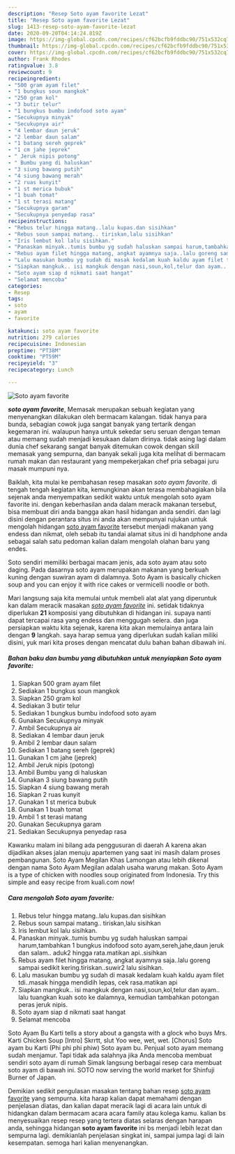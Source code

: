 ```yaml
---
description: "Resep Soto ayam favorite Lezat"
title: "Resep Soto ayam favorite Lezat"
slug: 1413-resep-soto-ayam-favorite-lezat
date: 2020-09-20T04:14:24.819Z
image: https://img-global.cpcdn.com/recipes/cf62bcfb9fddbc90/751x532cq70/soto-ayam-favorite-foto-resep-utama.jpg
thumbnail: https://img-global.cpcdn.com/recipes/cf62bcfb9fddbc90/751x532cq70/soto-ayam-favorite-foto-resep-utama.jpg
cover: https://img-global.cpcdn.com/recipes/cf62bcfb9fddbc90/751x532cq70/soto-ayam-favorite-foto-resep-utama.jpg
author: Frank Rhodes
ratingvalue: 3.8
reviewcount: 9
recipeingredient:
- "500 gram ayam filet"
- "1 bungkus soun mangkok"
- "250 gram kol"
- "3 butir telur"
- "1 bungkus bumbu indofood soto ayam"
- "Secukupnya minyak"
- "Secukupnya air"
- "4 lembar daun jeruk"
- "2 lembar daun salam"
- "1 batang sereh geprek"
- "1 cm jahe jeprek"
- " Jeruk nipis potong"
- " Bumbu yang di haluskan"
- "3 siung bawang putih"
- "4 siung bawang merah"
- "2 ruas kunyit"
- "1 st merica bubuk"
- "1 buah tomat"
- "1 st terasi matang"
- "Secukupnya garam"
- "Secukupnya penyedap rasa"
recipeinstructions:
- "Rebus telur hingga matang..lalu kupas.dan sisihkan"
- "Rebus soun sampai matang.. tiriskan,lalu sisihkan"
- "Iris lembut kol lalu sisihkan."
- "Panaskan minyak..tumis bumbu yg sudah haluskan sampai harum,tambahkan 1 bungkus indofood soto ayam,sereh,jahe,daun jeruk dan salam.. aduk2 hingga rata.matikan api..sisihkan"
- "Rebus ayam filet hingga matang, angkat ayamnya saja..lalu goreng sampai sedikit kering.tiriskan..suwir2 lalu sisihkan."
- "Lalu masukan bumbu yg sudah di masak kedalam kuah kaldu ayam filet tdi..masak hingga mendidih lepas, cek rasa.matikan api"
- "Siapkan mangkuk.. isi mangkuk dengan nasi,soun,kol,telur dan ayam.. lalu tuangkan kuah soto ke dalamnya, kemudian tambahkan potongan peras jeruk nipis."
- "Soto ayam siap d nikmati saat hangat"
- "Selamat mencoba"
categories:
- Resep
tags:
- soto
- ayam
- favorite

katakunci: soto ayam favorite 
nutrition: 279 calories
recipecuisine: Indonesian
preptime: "PT38M"
cooktime: "PT59M"
recipeyield: "3"
recipecategory: Lunch

---
```



![Soto ayam favorite](https://img-global.cpcdn.com/recipes/cf62bcfb9fddbc90/751x532cq70/soto-ayam-favorite-foto-resep-utama.jpg)

<b><i>soto ayam favorite</i></b>, Memasak merupakan sebuah kegiatan yang menyenangkan dilakukan oleh bermacam kalangan. tidak hanya para bunda, sebagian cowok juga sangat banyak yang tertarik dengan kegemaran ini. walaupun hanya untuk sekedar seru seruan dengan teman atau memang sudah menjadi kesukaan dalam dirinya. tidak asing lagi dalam dunia chef sekarang sangat banyak ditemukan cowok dengan skill memasak yang sempurna, dan banyak sekali juga kita melihat di bermacam rumah makan dan restaurant yang mempekerjakan chef pria sebagai juru masak mumpuni nya.

Baiklah, kita mulai ke pembahasan resep masakan <i>soto ayam favorite</i>. di tengah tengah kegiatan kita, kemungkinan akan terasa membahagiakan bila sejenak anda menyempatkan sedikit waktu untuk mengolah soto ayam favorite ini. dengan keberhasilan anda dalam meracik makanan tersebut, bisa membuat diri anda bangga akan hasil hidangan anda sendiri. dan lagi disini dengan perantara situs ini anda akan mempunyai rujukan untuk mengolah hidangan <u>soto ayam favorite</u> tersebut menjadi makanan yang endess dan nikmat, oleh sebab itu tandai alamat situs ini di handphone anda sebagai salah satu pedoman kalian dalam mengolah olahan baru yang endes.

Soto sendiri memiliki berbagai macam jenis, ada soto ayam atau soto daging. Pada dasarnya soto ayam merupakan makanan yang berkuah kuning dengan suwiran ayam di dalamnya. Soto Ayam is basically chicken soup and you can enjoy it with rice cakes or vermicelli noodle or both.


Mari langsung saja kita memulai untuk membeli alat alat yang diperuntuk kan dalam meracik masakan <u><i>soto ayam favorite</i></u> ini. setidak tidaknya diperlukan <b>21</b> komposisi yang dibutuhkan di hidangan ini. supaya nanti dapat tercapai rasa yang endess dan menggugah selera. dan juga persiapkan waktu kita sejenak, karena kita akan memulainya antara lain dengan <b>9</b> langkah. saya harap semua yang diperlukan sudah kalian miliki disini, yuk mari kita proses dengan mencatat dulu bahan bahan dibawah ini.

<!--inarticleads1-->

##### Bahan baku dan bumbu yang dibutuhkan untuk menyiapkan Soto ayam favorite:

1. Siapkan 500 gram ayam filet
1. Sediakan 1 bungkus soun mangkok
1. Siapkan 250 gram kol
1. Sediakan 3 butir telur
1. Sediakan 1 bungkus bumbu indofood soto ayam
1. Gunakan Secukupnya minyak
1. Ambil Secukupnya air
1. Sediakan 4 lembar daun jeruk
1. Ambil 2 lembar daun salam
1. Sediakan 1 batang sereh (geprek)
1. Gunakan 1 cm jahe (jeprek)
1. Ambil  Jeruk nipis (potong)
1. Ambil  Bumbu yang di haluskan
1. Gunakan 3 siung bawang putih
1. Siapkan 4 siung bawang merah
1. Siapkan 2 ruas kunyit
1. Gunakan 1 st merica bubuk
1. Gunakan 1 buah tomat
1. Ambil 1 st terasi matang
1. Gunakan Secukupnya garam
1. Sediakan Secukupnya penyedap rasa


Kawanku malam ini bilang ada penggusuran di daerah A karena akan dijadikan akses jalan menuju apartemen yang saat ini masih dalam proses pembangunan. Soto Ayam Megilan Khas Lamongan atau lebih dikenal dengan nama Soto Ayam Megilan adalah usaha warung makan. Soto Ayam is a type of chicken with noodles soup originated from Indonesia. Try this simple and easy recipe from kuali.com now! 

<!--inarticleads2-->

##### Cara mengolah Soto ayam favorite:

1. Rebus telur hingga matang..lalu kupas.dan sisihkan
1. Rebus soun sampai matang.. tiriskan,lalu sisihkan
1. Iris lembut kol lalu sisihkan.
1. Panaskan minyak..tumis bumbu yg sudah haluskan sampai harum,tambahkan 1 bungkus indofood soto ayam,sereh,jahe,daun jeruk dan salam.. aduk2 hingga rata.matikan api..sisihkan
1. Rebus ayam filet hingga matang, angkat ayamnya saja..lalu goreng sampai sedikit kering.tiriskan..suwir2 lalu sisihkan.
1. Lalu masukan bumbu yg sudah di masak kedalam kuah kaldu ayam filet tdi..masak hingga mendidih lepas, cek rasa.matikan api
1. Siapkan mangkuk.. isi mangkuk dengan nasi,soun,kol,telur dan ayam.. lalu tuangkan kuah soto ke dalamnya, kemudian tambahkan potongan peras jeruk nipis.
1. Soto ayam siap d nikmati saat hangat
1. Selamat mencoba


Soto Ayam Bu Karti tells a story about a gangsta with a glock who buys Mrs. Karti Chicken Soup [Intro] Skrrtt, slut Yoo wee, wet, wet. [Chorus] Soto ayam bu Karti (Phi phi phi phiw) Soto ayam bu. Penjual soto ayam memang sudah menjamur. Tapi tidak ada salahnya jika Anda mencoba membuat sendiri soto ayam di rumah Simak langsung berbagai resep cara membuat soto ayam di bawah ini. SOTO now serving the world market for Shinfuji Burner of Japan. 

Demikian sedikit pengulasan masakan tentang bahan resep <u>soto ayam favorite</u> yang sempurna. kita harap kalian dapat memahami dengan penjelasan diatas, dan kalian dapat meracik lagi di acara lain untuk di hidangkan dalam bermacam acara acara family atau kolega kamu. kalian bs menyesuaikan resep resep yang tertera diatas selaras dengan harapan anda, sehingga hidangan <b>soto ayam favorite</b> ini bs menjadi lebih lezat dan sempurna lagi. demikianlah penjelasan singkat ini, sampai jumpa lagi di lain kesempatan. semoga hari kalian menyenangkan.
